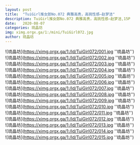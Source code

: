```yaml
---
layout: post
title:  "TuiGirl推女郎No.072 典雅高贵，高挑性感—赵梦洁"
description: TuiGirl推女郎No.072 典雅高贵，高挑性感—赵梦洁,15P
date:   2020-08-07
categories: 琉晶坊
img: ximg.orgx.ga/1:/mini/TuiGirl072.jpg
author: 琉晶坊
---
```


![琉晶坊](https://ximg.orgx.ga/1:/ld/TuiGirl072/001.jpg ''琉晶坊'') <br>
![琉晶坊](https://ximg.orgx.ga/1:/ld/TuiGirl072/002.jpg ''琉晶坊'') <br>
![琉晶坊](https://ximg.orgx.ga/1:/ld/TuiGirl072/003.jpg ''琉晶坊'') <br>
![琉晶坊](https://ximg.orgx.ga/1:/ld/TuiGirl072/004.jpg ''琉晶坊'') <br>
![琉晶坊](https://ximg.orgx.ga/1:/ld/TuiGirl072/005.jpg ''琉晶坊'') <br>
![琉晶坊](https://ximg.orgx.ga/1:/ld/TuiGirl072/006.jpg ''琉晶坊'') <br>
![琉晶坊](https://ximg.orgx.ga/1:/ld/TuiGirl072/007.jpg ''琉晶坊'') <br>
![琉晶坊](https://ximg.orgx.ga/1:/ld/TuiGirl072/008.jpg ''琉晶坊'') <br>
![琉晶坊](https://ximg.orgx.ga/1:/ld/TuiGirl072/009.jpg ''琉晶坊'') <br>
![琉晶坊](https://ximg.orgx.ga/1:/ld/TuiGirl072/010.jpg ''琉晶坊'') <br>
![琉晶坊](https://ximg.orgx.ga/1:/ld/TuiGirl072/011.jpg ''琉晶坊'') <br>
![琉晶坊](https://ximg.orgx.ga/1:/ld/TuiGirl072/012.jpg ''琉晶坊'') <br>
![琉晶坊](https://ximg.orgx.ga/1:/ld/TuiGirl072/013.jpg ''琉晶坊'') <br>
![琉晶坊](https://ximg.orgx.ga/1:/ld/TuiGirl072/014.jpg ''琉晶坊'') <br>
![琉晶坊](https://ximg.orgx.ga/1:/ld/TuiGirl072/015.jpg ''琉晶坊'') <br>
